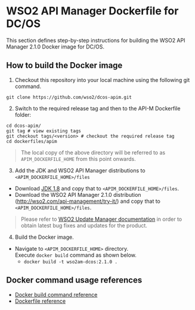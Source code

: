 # WSO2 API Manager Dockerfile for DC/OS
This section defines step-by-step instructions for building the WSO2 API Manager 2.1.0 Docker image for DC/OS.

## How to build the Docker image
1. Checkout this repository into your local machine using the following git command.
```
git clone https://github.com/wso2/dcos-apim.git
```

2. Switch to the required release tag and then to the API-M Dockerfile folder:
```
cd dcos-apim/
git tag # view existing tags
git checkout tags/<version> # checkout the required release tag
cd dockerfiles/apim
```

>The local copy of the above directory will be referred to as `APIM_DOCKERFILE_HOME` from this point onwards.

3. Add the JDK and WSO2 API Manager distributions to `<APIM_DOCKERFILE_HOME>/files`
- Download [JDK 1.8](http://www.oracle.com/technetwork/java/javase/downloads/jdk8-downloads-2133151.html) 
and copy that to `<APIM_DOCKERFILE_HOME>/files`.
- Download the WSO2 API Manager 2.1.0 distribution (http://wso2.com/api-management/try-it/)
and copy that to `<APIM_DOCKERFILE_HOME>/files`. <br>
>Please refer to [WSO2 Update Manager documentation](https://docs.wso2.com/display/ADMIN44x/Updating+WSO2+Products)
in order to obtain latest bug fixes and updates for the product.

4. Build the Docker image.
- Navigate to `<APIM_DOCKERFILE_HOME>` directory. <br>
  Execute `docker build` command as shown below.
    + `docker build -t wso2am-dcos:2.1.0 .`

## Docker command usage references

* [Docker build command reference](https://docs.docker.com/engine/reference/commandline/build/)
* [Dockerfile reference](https://docs.docker.com/engine/reference/builder/)
